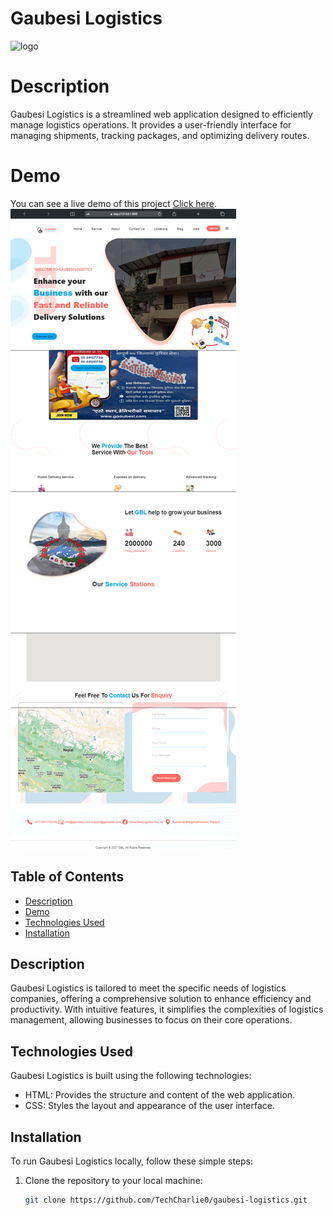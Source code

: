 # **Gaubesi Logistics**


![logo](https://github.com/Ishachttri/Gaaubesi-Logistics/assets/130915454/ea459134-a667-4cfe-9c6e-94bb5f4549a0)
# **Description**

Gaubesi Logistics is a streamlined web application designed to efficiently manage logistics operations. It provides a user-friendly interface for managing shipments, tracking packages, and optimizing delivery routes.

# **Demo**


You can see a live demo of this project [Click here](https://TechCharlie0.github.io/Gaaubesi-Logistics/).
![Gaubesi-Logistic Clone Demo](<./demo1.png>)





## Table of Contents

- [Description](#description)
- [Demo](#demo)
- [Technologies Used](#technologies-used)
- [Installation](#installation)

## **Description**

Gaubesi Logistics is tailored to meet the specific needs of logistics companies, offering a comprehensive solution to enhance efficiency and productivity. With intuitive features, it simplifies the complexities of logistics management, allowing businesses to focus on their core operations.


## **Technologies Used**

Gaubesi Logistics is built using the following technologies:

- HTML: Provides the structure and content of the web application.
- CSS: Styles the layout and appearance of the user interface.

## **Installation**

To run Gaubesi Logistics locally, follow these simple steps:

1. Clone the repository to your local machine:

   ```bash
   git clone https://github.com/TechCharlie0/gaubesi-logistics.git
